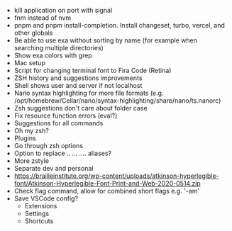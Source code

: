 - kill application on port with signal
- fnm instead of nvm
- pnpm and pnpm install-completion. Install changeset, turbo, vercel, and other globals
- Be able to use exa without sorting by name (for example when searching multiple directories)
- Show exa colors with grep
- Mac setup
- Script for changing terminal font to Fira Code (Retina)
- ZSH history and suggestions improvements
- Shell shows user and server if not localhost
- Nano syntax highlighting for more file formats (e.g. /opt/homebrew/Cellar/nano/syntax-highlighting/share/nano/ts.nanorc)
- Zsh suggestions don't care about folder case
- Fix resource function errors (eval?)
- Suggestions for all commands
- Oh my zsh?
- Plugins
- Go through zsh options
- Option to replace .. ... .... aliases?
- More zstyle
- Separate dev and personal
- https://brailleinstitute.org/wp-content/uploads/atkinson-hyperlegible-font/Atkinson-Hyperlegible-Font-Print-and-Web-2020-0514.zip
- Check flag command, allow for combined short flags e.g. '-am'
- Save VSCode config?
  - Extensions
  - Settings
  - Shortcuts
